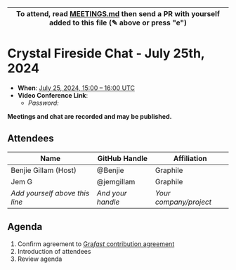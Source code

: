 | To attend, read [MEETINGS.md][] then send a PR with yourself added to this file (✎ above or press "e") |
| ------------------------------------------------------------------------------------------------------ |

# Crystal Fireside Chat - July 25th, 2024

- **When**: [July 25, 2024, 15:00 – 16:00 UTC](https://www.timeanddate.com/worldclock/converter.html?iso=20240725T150000&p1=224&p2=179&p3=136&p4=268&p5=367&p6=438&p7=248&p8=240)
- **Video Conference Link**: 
  - _Password:_ 

**Meetings and chat are recorded and may be published.**

## Attendees

<!-- prettier-ignore -->
| Name                           | GitHub Handle     | Affiliation            |
| ------------------------------ | ----------------- | ---------------------- |
| Benjie Gillam (Host)           | @Benjie           | Graphile               |
| Jem G                          | @jemgillam        | Graphile               |
| *Add yourself above this line* | *And your handle* | *Your company/project* |

## Agenda

1. Confirm agreement to [Gra*fast* contribution agreement][AGREEMENT.md]
1. Introduction of attendees
1. Review agenda


[MEETINGS.md]: ../MEETINGS.md
[AGREEMENT.md]: ../AGREEMENT.md
